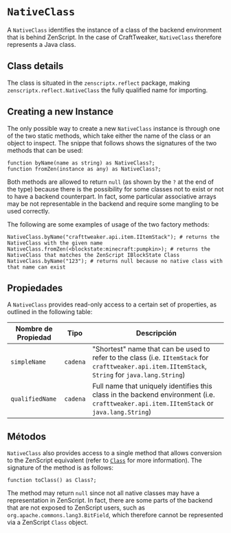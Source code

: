 # `NativeClass`

A `NativeClass` identifies the instance of a class of the backend environment that is behind ZenScript. In the case of CraftTweaker, `NativeClass` therefore represents a Java class.

## Class details
The class is situated in the `zenscriptx.reflect` package, making `zenscriptx.reflect.NativeClass` the fully qualified name for importing.

## Creating a new Instance
The only possible way to create a new `NativeClass` instance is through one of the two static methods, which take either the name of the class or an object to inspect. The snippe that follows shows the signatures of the two methods that can be used:

```zenscript
function byName(name as string) as NativeClass?;
function fromZen(instance as any) as NativeClass?;
```

Both methods are allowed to return `null` (as shown by the `?` at the end of the type) because there is the possibility for some classes not to exist or not to have a backend counterpart. In fact, some particular associative arrays may be not representable in the backend and require some mangling to be used correctly.

The following are some examples of usage of the two factory methods:

```zenscript
NativeClass.byName("crafttweaker.api.item.IItemStack"); # returns the NativeClass with the given name
NativeClass.fromZen(<blockstate:minecraft:pumpkin>); # returns the NativeClass that matches the ZenScript IBlockState Class
NativeClass.byName("123"); # returns null because no native class with that name can exist
```

## Propiedades
A `NativeClass` provides read-only access to a certain set of properties, as outlined in the following table:

| Nombre de Propiedad | Tipo     | Descripción                                                                                                                                        |
| ------------------- | -------- | -------------------------------------------------------------------------------------------------------------------------------------------------- |
| `simpleName`        | `cadena` | "Shortest" name that can be used to refer to the class (i.e. `IItemStack` for `crafttweaker.api.item.IItemStack`, `String` for `java.lang.String`) |
| `qualifiedName`     | `cadena` | Full name that uniquely identifies this class in the backend environment (i.e. `crafttweaker.api.item.IItemStack` or `java.lang.String`)           |

## Métodos
`NativeClass` also provides access to a single method that allows conversion to the ZenScript equivalent (refer to [`Class`](/Mods/Boson/Reflection/Class/) for more information). The signature of the method is as follows:

```zenscript
function toClass() as Class?;
```

The method may return `null` since not all native classes may have a representation in ZenScript. In fact, there are some parts of the backend that are not exposed to ZenScript users, such as `org.apache.commons.lang3.BitField`, which therefore cannot be represented via a ZenScript `Class` object.
